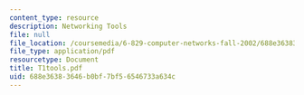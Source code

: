 ```yaml
---
content_type: resource
description: Networking Tools
file: null
file_location: /coursemedia/6-829-computer-networks-fall-2002/688e36383646b0bf7bf56546733a634c_T1tools.pdf
file_type: application/pdf
resourcetype: Document
title: T1tools.pdf
uid: 688e3638-3646-b0bf-7bf5-6546733a634c
---
```

